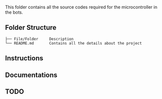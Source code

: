 This folder contains all the source codes required for the microcontroller in the bots.

## Folder Structure
```
├── File/Folder     Description
└── README.md       Contains all the details about the project
```

## Instructions

## Documentations

## TODO